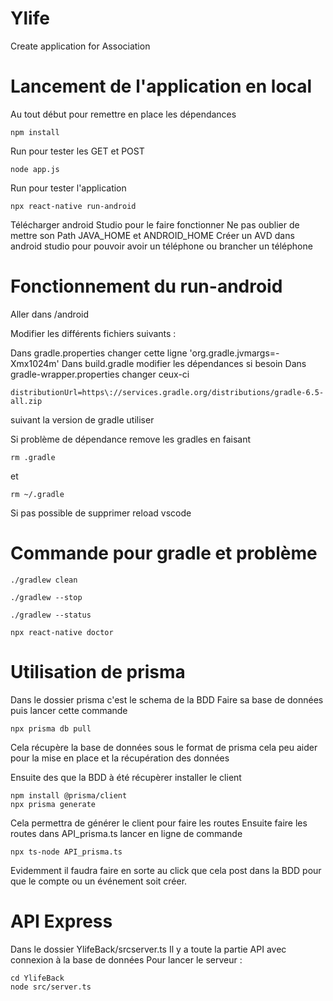 # Ylife
Create application for Association

# Lancement de l'application en local

Au tout début pour remettre en place les dépendances

```
npm install
```

Run pour tester les GET et POST

```
node app.js
```

Run pour tester l'application

```
npx react-native run-android
```

Télécharger android Studio pour le faire fonctionner
Ne pas oublier de mettre son Path JAVA_HOME et ANDROID_HOME 
Créer un AVD dans android studio pour pouvoir avoir un téléphone ou brancher un téléphone

# Fonctionnement du run-android

Aller dans /android

Modifier les différents fichiers suivants :

Dans gradle.properties changer cette ligne 'org.gradle.jvmargs=-Xmx1024m'
Dans build.gradle modifier les dépendances si besoin
Dans gradle-wrapper.properties changer ceux-ci 
```
distributionUrl=https\://services.gradle.org/distributions/gradle-6.5-all.zip
``` 
suivant la version de gradle utiliser 

Si problème de dépendance remove les gradles en faisant
```
rm .gradle
``` 
et 
```
rm ~/.gradle
```
Si pas possible de supprimer reload vscode

# Commande pour gradle et problème

```
./gradlew clean
```
```
./gradlew --stop
```
```
./gradlew --status
```

```
npx react-native doctor
```

# Utilisation de prisma

Dans le dossier prisma c'est le schema de la BDD
Faire sa base de données puis lancer cette commande
```
npx prisma db pull
```
Cela récupère la base de données sous le format de prisma cela peu aider pour la mise en place et la récupération des données

Ensuite des que la BDD à été récupèrer installer le client

```
npm install @prisma/client
npx prisma generate
```
Cela permettra de générer le client pour faire les routes
Ensuite faire les routes dans API_prisma.ts
lancer en ligne de commande
```
npx ts-node API_prisma.ts
```

Evidemment il faudra faire en sorte au click que cela post dans la BDD pour que le compte ou un événement soit créer.

# API Express

Dans le dossier YlifeBack/srcserver.ts
Il y a toute la partie API avec connexion à la base de données
Pour lancer le serveur :
```
cd YlifeBack
node src/server.ts
```
